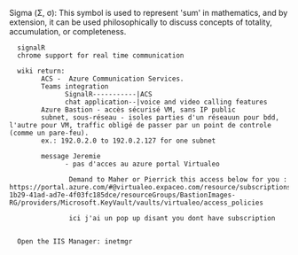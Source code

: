 Sigma (Σ, σ): This symbol is used to represent 'sum' in mathematics, and by extension, it can be used philosophically to discuss concepts of totality, accumulation, or completeness.

      signalR
      chrome support for real time communication

      wiki return:
            ACS -  Azure Communication Services.
            Teams integration
                  SignalR-----------|ACS
                  chat application--|voice and video calling features
            Azure Bastion - accès sécurisé VM, sans IP public
            subnet, sous-réseau - isoles parties d'un réseauun pour bdd, l'autre pour VM, traffic obligé de passer par un point de controle (comme un pare-feu).
            ex.: 192.0.2.0 to 192.0.2.127 for one subnet 

            message Jeremie
                  - pas d'acces au azure portal Virtualeo

                   Demand to Maher or Pierrick this access below for you : https://portal.azure.com/#@virtualeo.expaceo.com/resource/subscriptions/ffb8b48c-1b29-41ad-ad7e-4f03fc185dce/resourceGroups/BastionImages-RG/providers/Microsoft.KeyVault/vaults/virtualeo/access_policies 

                   ici j'ai un pop up disant you dont have subscription

                   
      Open the IIS Manager: inetmgr